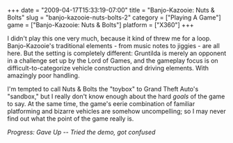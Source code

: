 +++
date = "2009-04-17T15:33:19-07:00"
title = "Banjo-Kazooie: Nuts & Bolts"
slug = "banjo-kazooie-nuts-bolts-2"
category = ["Playing A Game"]
game = ["Banjo-Kazooie: Nuts & Bolts"]
platform = ["X360"]
+++

I didn't play this one very much, because it kind of threw me for a loop.  Banjo-Kazooie's traditional elements - from music notes to jiggies - are all here.  But the setting is completely different: Gruntilda is merely an opponent in a challenge set up by the Lord of Games, and the gameplay focus is on difficult-to-categorize vehicle construction and driving elements.  With amazingly poor handling.

I'm tempted to call Nuts & Bolts the "toybox" to Grand Theft Auto's "sandbox," but I really don't know enough about the hard <i>goals</i> of the game to say.  At the same time, the game's eerie combination of familiar platforming and bizarre vehicles are somehow uncompelling; so I may never find out what the point of the game really is.

<i>Progress: Gave Up -- Tried the demo, got confused</i>
